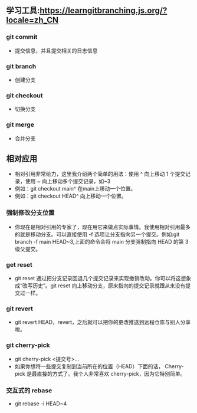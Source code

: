 ## 学习工具:https://learngitbranching.js.org/?locale=zh_CN
### git commit
- 提交信息，并且提交相关的日志信息

### git branch
- 创建分支

### git checkout
- 切换分支

### git merge
- 合并分支


## 相对应用
- 相对引用非常给力，这里我介绍两个简单的用法：使用 ^ 向上移动 1 个提交记录，使用 ~<num> 向上移动多个提交记录，如~3
- 例如：git checkout main^ 在main上移动一个位置。
- 例如：git checkout HEAD^ 向上移动一个位置。
### 强制修改分支位置
- 你现在是相对引用的专家了，现在用它来做点实际事情。我使用相对引用最多的就是移动分支。可以直接使用 -f 选项让分支指向另一个提交。例如:git branch -f main HEAD~3,上面的命令会将 main 分支强制指向 HEAD 的第 3 级父提交。

### get reset
- git reset 通过把分支记录回退几个提交记录来实现撤销改动。你可以将这想象成“改写历史”。git reset 向上移动分支，原来指向的提交记录就跟从来没有提交过一样。

### git revert
- git revert HEAD，revert，之后就可以把你的更改推送到远程仓库与别人分享啦。

### git cherry-pick
- git cherry-pick <提交号>...
- 如果你想将一些提交复制到当前所在的位置（HEAD）下面的话， Cherry-pick 是最直接的方式了。我个人非常喜欢 cherry-pick，因为它特别简单。

### 交互式的 rebase
- git rebase -i HEAD~4